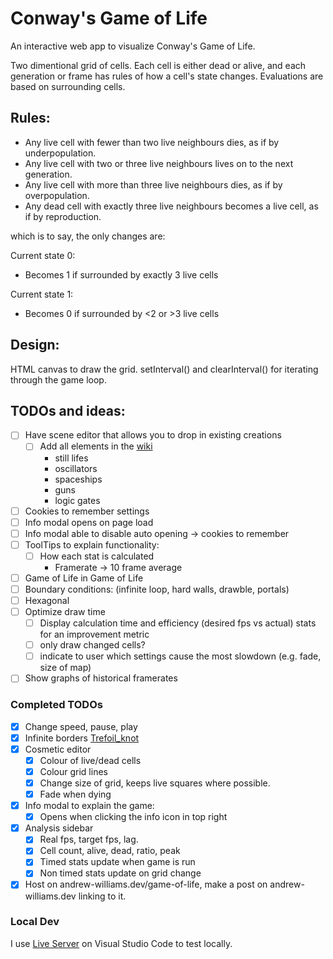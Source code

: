 # Conway's Game of Life
An interactive web app to visualize Conway's Game of Life. 

Two dimentional grid of cells. Each cell is either dead or alive, and each generation or frame has rules of how a cell's state changes. Evaluations are based on surrounding cells.

## Rules:
* Any live cell with fewer than two live neighbours dies, as if by underpopulation.
* Any live cell with two or three live neighbours lives on to the next generation.
* Any live cell with more than three live neighbours dies, as if by overpopulation.
* Any dead cell with exactly three live neighbours becomes a live cell, as if by reproduction.

which is to say, the only changes are:

Current state 0:
* Becomes 1 if surrounded by exactly 3 live cells

Current state 1:
* Becomes 0 if surrounded by <2 or >3 live cells

## Design:

HTML canvas to draw the grid. setInterval() and clearInterval() for iterating through the game loop. 

## TODOs and ideas:
- [ ] Have scene editor that allows you to drop in existing creations
  - [ ] Add all elements in the [wiki](https://en.wikipedia.org/wiki/Conway%27s_Game_of_Life)
    * still lifes
    * oscillators
    * spaceships
    * guns
    * logic gates
- [ ] Cookies to remember settings
- [ ] Info modal opens on page load
- [ ] Info modal able to disable auto opening -> cookies to remember
- [ ] ToolTips to explain functionality:
  - [ ] How each stat is calculated
    * Framerate -> 10 frame average
- [ ] Game of Life in Game of Life
- [ ] Boundary conditions: (infinite loop, hard walls, drawble, portals)
- [ ] Hexagonal
- [ ] Optimize draw time
  - [ ] Display calculation time and efficiency (desired fps vs actual) stats for an improvement metric
  - [ ] only draw changed cells?
  - [ ] indicate to user which settings cause the most slowdown (e.g. fade, size of map)
- [ ] Show graphs of historical framerates

### Completed TODOs
- [X] Change speed, pause, play
- [X] Infinite borders [Trefoil_knot](https://en.wikipedia.org/wiki/)
- [X] Cosmetic editor
  - [X] Colour of live/dead cells
  - [X] Colour grid lines
  - [X] Change size of grid, keeps live squares where possible.
  - [X] Fade when dying
- [X] Info modal to explain the game:
  - [X] Opens when clicking the info icon in top right
- [X] Analysis sidebar
  - [X] Real fps, target fps, lag.
  - [X] Cell count, alive, dead, ratio, peak
  - [X] Timed stats update when game is run
  - [X] Non timed stats update on grid change
- [X] Host on andrew-williams.dev/game-of-life, make a post on andrew-williams.dev linking to it.

### Local Dev
I use [Live Server](https://github.com/ritwickdey/vscode-live-server) on Visual Studio Code to test locally.
